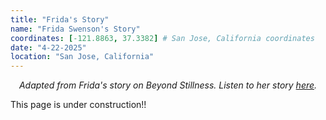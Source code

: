 ```yaml
---
title: "Frida's Story"
name: "Frida Swenson's Story"
coordinates: [-121.8863, 37.3382] # San Jose, California coordinates
date: "4-22-2025"
location: "San Jose, California"
---
```


<div style="text-align: center; font-style: italic;">Adapted from Frida's story on Beyond Stillness. Listen to her story <a href="https://podcasts.apple.com/us/podcast/words-i-couldnt-say-frida-swensons-story-part-one/id1715005057?i=1000704488413">here</a>.</div>

This page is under construction!!